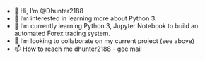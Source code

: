 - 👋 Hi, I’m @Dhunter2188
- 👀 I’m interested in learning more about Python 3.
- 🌱 I’m currently learning Python 3, Jupyter Notebook to build an automated Forex trading system.
- 💞️ I’m looking to collaborate on my current project (see above)
- 📫 How to reach me dhunter2188 - gee mail

<!---
Dhunter2188/Dhunter2188 is a ✨ special ✨ repository because its `README.md` (this file) appears on your GitHub profile.
You can click the Preview link to take a look at your changes.
--->
